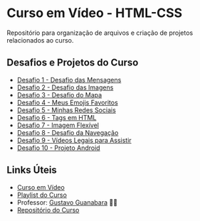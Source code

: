 # Curso em Vídeo - HTML-CSS

Repositório para organização de arquivos e criação de projetos relacionados ao curso.

## Desafios e Projetos do Curso

* [Desafio 1 - Desafio das Mensagens](https://glaubercsouza.github.io/curso-em-video-html-css/desafios/d001/desafio-mensagens.html)
* [Desafio 2 - Desafio das Imagens](https://glaubercsouza.github.io/curso-em-video-html-css/desafios/d002/)
* [Desafio 3 - Desafio do Mapa](https://glaubercsouza.github.io/curso-em-video-html-css/desafios/d003/)
* [Desafio 4 - Meus Emojis Favoritos](https://glaubercsouza.github.io/curso-em-video-html-css/desafios/d004/)
* [Desafio 5 - Minhas Redes Sociais](https://glaubercsouza.github.io/curso-em-video-html-css/desafios/d005/)
* [Desafio 6 - Tags em HTML](https://glaubercsouza.github.io/curso-em-video-html-css/desafios/d006/)
* [Desafio 7 - Imagem Flexível](https://glaubercsouza.github.io/curso-em-video-html-css/desafios/d007/)
* [Desafio 8 - Desafio da Navegação](https://glaubercsouza.github.io/curso-em-video-html-css/desafios/d008/index.html)
* [Desafio 9 - Vídeos Legais para Assistir](https://glaubercsouza.github.io/curso-em-video-html-css/desafios/d009/index.html)
* [Desafio 10 - Projeto Android](https://glaubercsouza.github.io/curso-em-video-html-css/desafios/d010/android.html)

## Links Úteis

* [Curso em Vídeo](https://www.cursoemvideo.com/)
* [Playlist do Curso](https://www.youtube.com/playlist?list=PLHz_AreHm4dkZ9-atkcmcBaMZdmLHft8n)
* Professor: [Gustavo Guanabara](https://github.com/gustavoguanabara) 🖖🏻
* [Repositório do Curso](https://github.com/gustavoguanabara/html-css)
